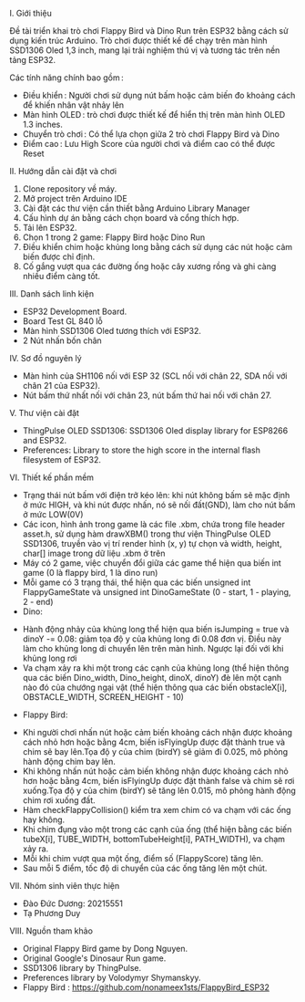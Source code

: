 I.	Giới thiệu

Đề tài triển khai trò chơi Flappy Bird và Dino Run trên ESP32 bằng cách sử dụng kiến trúc Arduino. Trò chơi được thiết kế để chạy trên màn hình SSD1306 Oled 1,3 inch, mang lại trải nghiệm thú vị và tương tác trên nền tảng ESP32. 

Các tính năng chính bao gồm : 
-	Điều khiển : Người chơi sử dụng nút bấm hoặc cảm biến đo khoảng cách để khiến nhân vật nhảy lên 
-	Màn hình OLED : trò chơi được thiết kế để hiển thị trên màn hình OLED 1.3 inches. 
-	Chuyển trò chơi : Có thể lựa chọn giữa 2 trò chơi Flappy Bird và Dino
-	Điểm cao : Lưu High Score của người chơi và điểm cao có thể được Reset 

II.	Hướng dẫn cài đặt và chơi 

1.	Clone repository về máy. 
2.	Mở project trên Arduino IDE 
3.	Cài đặt các thư viện cần thiết bằng Arduino Library Manager 
4.	Cấu hình dự án bằng cách chọn board và cổng thích hợp. 
5.	Tải lên ESP32. 
6.	Chọn 1 trong 2 game: Flappy Bird hoặc Dino Run 
7.	Điều khiển chim hoặc khủng long bằng cách sử dụng các nút hoặc cảm biến được chỉ định. 
8.	Cố gắng vượt qua các đường ống hoặc cây xương rồng và ghi càng nhiều điểm càng tốt. 

III.	 Danh sách linh kiện

-	 ESP32 Development Board.
-	Board Test GL 840 lỗ
-	Màn hình SSD1306 Oled tương thích với ESP32. 
-	2 Nút nhấn bốn chân 

IV.	Sơ đồ nguyên lý

-	Màn hình của SH1106 nối với ESP 32 (SCL nối với chân 22, SDA nối với chân 21 của ESP32). 
-	Nút bấm thứ nhất nối với chân 23, nút bấm thứ hai nối với chân 27. 

V.	Thư viện cài đặt 

-	ThingPulse OLED SSD1306: SSD1306 Oled display library for ESP8266 and ESP32. 
-	Preferences: Library to store the high score in the internal flash filesystem of ESP32. 

VI.	Thiết kế phần mềm 

-	Trạng thái nút bấm với điện trở kéo lên: khi nút không bấm sẽ mặc định ở mức HIGH, và khi nút được nhấn, nó sẽ nối đất(GND), làm cho nút bấm ở mức LOW(0V) 
-	Các icon, hình ảnh trong game là các file .xbm, chứa trong file header asset.h, sử dụng hàm drawXBM() trong thư viện ThingPulse OLED SSD1306, truyền vào vị trí render hình (x, y) tự chọn và width, height, char[] image trong dữ liệu .xbm ở trên 
-	Máy có 2 game, việc chuyển đổi giữa các game thể hiện qua biến int game (0 là flappy bird, 1 là dino run) 
-	Mỗi game có 3 trạng thái, thể hiện qua các biến unsigned int FlappyGameState và unsigned int DinoGameState (0 - start, 1 - playing, 2 - end) 
-	Dino:
+  Hành động nhảy của khủng long thể hiện qua biến isJumping = true và dinoY -= 0.08: giảm tọa độ y của khủng long đi 0.08 đơn vị. Điều này làm cho khủng long di chuyển lên trên màn hình. Ngược lại đối với khi khủng long rơi 
+  Va chạm xảy ra khi một trong các cạnh của khủng long (thể hiện thông qua các biến Dino_width, Dino_height, dinoX, dinoY) đè lên một cạnh nào đó của chướng ngại vật (thể hiện thông qua các biến obstacleX[i], OBSTACLE_WIDTH, SCREEN_HEIGHT - 10) 
-	Flappy Bird: 
+  Khi người chơi nhấn nút hoặc cảm biến khoảng cách nhận được khoảng cách nhỏ hơn hoặc bằng 4cm, biến isFlyingUp được đặt thành true và chim sẽ bay lên.Tọa độ y của chim (birdY) sẽ giảm đi 0.025, mô phỏng hành động chim bay lên. 
+  Khi không nhấn nút hoặc cảm biến không nhận được khoảng cách nhỏ hơn hoặc bằng 4cm, biến isFlyingUp được đặt thành false và chim sẽ rơi xuống.Tọa độ y của chim (birdY) sẽ tăng lên 0.015, mô phỏng hành động chim rơi xuống đất. 
+  Hàm checkFlappyCollision() kiểm tra xem chim có va chạm với các ống hay không. 
+  Khi chim đụng vào một trong các cạnh của ống (thể hiện bằng các biến tubeX[i], TUBE_WIDTH, bottomTubeHeight[i], PATH_WIDTH), va chạm xảy ra. 
+  Mỗi khi chim vượt qua một ống, điểm số (FlappyScore) tăng lên. 
+  Sau mỗi 5 điểm, tốc độ di chuyển của các ống tăng lên một chút. 

VII.	Nhóm sinh viên thực hiện 

-	Đào Đức Dương: 20215551
-	Tạ Phương Duy

VIII.	Nguồn tham khảo 

-	Original Flappy Bird game by Dong Nguyen. 
-	Original Google's Dinosaur Run game. 
-	SSD1306 library by ThingPulse. 
-	Preferences library by Volodymyr Shymanskyy. 
-	Flappy Bird : https://github.com/nonameex1sts/FlappyBird_ESP32
